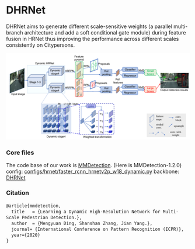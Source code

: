 # DHRNet
DHRNet aims to generate different scale-sensitive weights (a parallel multi-branch architecture and add a soft conditional gate module) during feature fusion in HRNet thus improving the performance across different scales consistently on Citypersons.

![pipeline.png](https://github.com/dmy1997/DHRNet/blob/master/imgs/pipeline.PNG)


### Core files
The code base of our work is [MMDetection](https://github.com/open-mmlab/mmdetection). (Here is MMDetection-1.2.0)
config: [configs/hrnet/faster_rcnn_hrnetv2p_w18_dynamic.py](https://github.com/dmy1997/DHRNet/blob/master/configs/hrnet/faster_rcnn_hrnetv2p_w18_dynamic.py)
backbone: [DHRNet](https://github.com/dmy1997/DHRNet/blob/master/mmdet/models/backbones/dynamic_hrnet.py)


### Citation

```
@article{mmdetection,
  title   = {Learning a Dynamic High-Resolution Network for Multi-Scale Pedestrian Detection.},
  author  = {Mengyuan Ding, Shanshan Zhang, Jian Yang.},
  journal= {International Conference on Pattern Recognition (ICPR)},
  year={2020}
}
```

